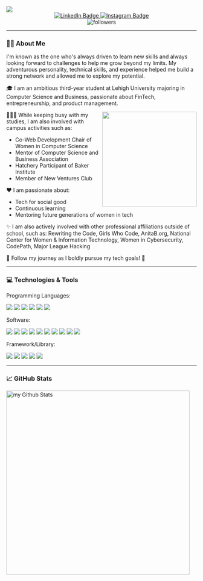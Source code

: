 <!--
**Kelly0921/Kelly0921** is a ✨ _special_ ✨ repository because its `README.md` (this file) appears on your GitHub profile.

Here are some ideas to get you started:

- 🔭 I’m currently working on ...
- 🌱 I’m currently learning ...
- 👯 I’m looking to collaborate on ...
- 🤔 I’m looking for help with ...
- 💬 Ask me about ...
- 📫 How to reach me: ...
- 😄 Pronouns: ...
- ⚡ Fun fact: ...
-->
<img src="https://images2.imgbox.com/b4/2f/TAW2GHei_o.png">
  
<div id="badges" align="center">
  <a href="https://www.linkedin.com/in/kellychen0921">
    <img src="https://img.shields.io/badge/LinkedIn-blue?style=for-the-badge&logo=linkedin&logoColor=white" alt="LinkedIn Badge"/>
  </a>
  <a href="https://www.instagram.com/kellykarry040921">
    <img src="https://img.shields.io/badge/Instagram-E4405F?style=for-the-badge&logo=instagram&logoColor=white" alt="Instagram Badge"/>
  </a>
</div>
  <div align="center">
    <img alt="followers" title="Follow me on Github" src="https://img.shields.io/github/followers/Kelly0921?color=F8BBD0&style=for-the-badge&logo=github&label=Follow"/>
  </div>
</div>
<hr>

### :woman_technologist: About Me
I'm known as the one who's always driven to learn new skills and always looking forward to challenges to help me grow beyond my limits. My adventurous personality, technical skills, and experience helped me build a strong network and allowed me to explore my potential.

🎓 I am an ambitious third-year student at Lehigh University majoring in Computer Science and Business, passionate about FinTech, entrepreneurship, and product management. 

<img src="https://media.giphy.com/media/H1f1T0tKK4jEfNt6MG/giphy.gif" width="250" align="right">

👩🏽‍💻 While keeping busy with my studies, I am also involved with campus activities such as: 
- Co-Web Development Chair of Women in Computer Science
- Mentor of Computer Science and Business Association
- Hatchery Participant of Baker Institute
- Member of New Ventures Club

❤️ I am passionate about:
- Tech for social good
- Continuous learning
- Mentoring future generations of women in tech

✨ I am also actively involved with other professional affiliations outside of school, such as:
Rewriting the Code, Girls Who Code, AnitaB.org, National Center for Women & Information Technology, Women in Cybersecurity, CodePath, Major League Hacking

🚀 Follow my journey as I boldly pursue my tech goals! 🚩
<hr>

### :computer: Technologies & Tools
Programming Languages:

<a><img src="https://img.shields.io/badge/Java-ED8B00?style=for-the-badge&logo=java&logoColor=white"><a/>
<a><img src="https://img.shields.io/badge/Spring_Boot-F2F4F9?style=for-the-badge&logo=spring-boot"><a/>
<a><img src="https://img.shields.io/badge/HTML5-E34F26?style=for-the-badge&logo=html5&logoColor=white"><a/>
<a><img src="https://img.shields.io/badge/CSS3-1572B6?style=for-the-badge&logo=css3&logoColor=white"><a/>
<a><img src="https://img.shields.io/badge/Python-FFD43B?style=for-the-badge&logo=python&logoColor=blue"><a/>
<a><img src="https://img.shields.io/badge/Linux-FCC624?style=for-the-badge&logo=linux&logoColor=black"><a/>

Software:

<a><img src="https://img.shields.io/badge/GIT-E44C30?style=for-the-badge&logo=git&logoColor=white"><a/>
<a><img src="	https://img.shields.io/badge/Swagger-85EA2D?style=for-the-badge&logo=Swagger&logoColor=white"><a/>
<a><img src="https://img.shields.io/badge/VMware-231f20?style=for-the-badge&logo=VMware&logoColor=white"><a/>
<a><img src="https://img.shields.io/badge/Android_Studio-3DDC84?style=for-the-badge&logo=android-studio&logoColor=white"><a/>
<a><img src="https://img.shields.io/badge/Docker-2CA5E0?style=for-the-badge&logo=docker&logoColor=white"><a/>
<a><img src="https://img.shields.io/badge/Ubuntu-E95420?style=for-the-badge&logo=ubuntu&logoColor=white"><a/>
<a><img src="https://img.shields.io/badge/MongoDB-4EA94B?style=for-the-badge&logo=mongodb&logoColor=white"><a/>
<a><img src="https://img.shields.io/badge/Wordpress-21759B?style=for-the-badge&logo=wordpress&logoColor=white"><a/>
<a><img src="https://img.shields.io/badge/Notion-000000?style=for-the-badge&logo=notion&logoColor=white"><a/>
<a><img src="https://img.shields.io/badge/Microsoft_Office-D83B01?style=for-the-badge&logo=microsoft-office&logoColor=white"><a/>

Framework/Library:

<a><img src="https://img.shields.io/badge/Spring-6DB33F?style=for-the-badge&logo=spring&logoColor=white"><a/>
<a><img src="https://img.shields.io/badge/apache_maven-C71A36?style=for-the-badge&logo=apachemaven&logoColor=white"><a/>
<a><img src="https://img.shields.io/badge/Flutter-02569B?style=for-the-badge&logo=flutter&logoColor=white"><a/>
<a><img src="https://img.shields.io/badge/npm-CB3837?style=for-the-badge&logo=npm&logoColor=white"><a/>
<a><img src="https://img.shields.io/badge/Node.js-339933?style=for-the-badge&logo=nodedotjs&logoColor=white"><a/>
<hr>

### :chart_with_upwards_trend: GitHub Stats
<img align="left" width="485" src="https://github-readme-stats.vercel.app/api?username=Kelly0921&include_all_commits=true&count_private=true&show_icons=true&theme=buefy" alt="my Github Stats"/>
